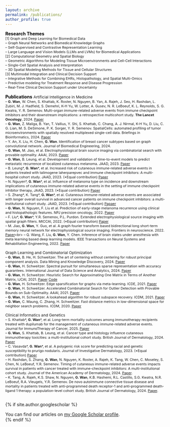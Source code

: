 ```yaml
---
layout: archive
permalink: /publications/
author_profile: true
---
```


<span style="color:black">**Research Themes**</span>
<span style="font-size:0.78em;">              
[1] Graph and Deep Learning for Biomedical Data      
– Graph Neural Networks and Biomedical Knowledge Graphs      
– Self-Supervised and Contrastive Representation Learning     
– Large Language and Vision Models (LLMs and LVMs) for Biomedical Applications     
[2] Computational Geometry and Spatial Biology   
– Geometric Algorithms for Modeling Tissue Microenvironments and Cell-Cell Interactions       
– Single-Cell Spatial Analysis and Interpretation     
– 3D Spatial Modeling Methods for Tissue and Cellular Structures    
[3] Multimodal Integration and Clinical Decision Support      
– Integrative Methods for Combining EHRs, Histopathology, and Spatial Multi-Omics     
– Predictive modeling for Treatment Response and  Disease Progression     
– Real-Time Clinical Decision Support under Uncertainty
</span>

<span style="color:black">**Publications**</span>
<span style="font-size:0.87em;">Artificial Intelligence in Medicine</span>
<span style="font-size:0.78em;">     
– **G. Wan**, W. Chen, S. Khattab, K. Roster, N. Nguyen, B. Yan, A. Rajeh, J. Seo, H. Rashdan, L. Zubiri, M. J. Hadfield, S. Demehri, K-H Yu, W. Lotter, A. Gusev, N. R. LeBoeuf, K. L. Reynolds, S. G. Kwatra, Y. R. Semenov. 
Multi-organ immune-related adverse events from immune checkpoint inhibitors and their downstream implications: a retrospective multicohort study. **The Lancet Oncology**, 2024. [Paper](https://www.thelancet.com/journals/lanonc/article/PIIS1470-2045(24)00278-X/abstract)<br>
– **G. Wan**, Z. Maliga, B. Yan, T. Vallius, Y. Shi, S. Khattab, C. Chang, A. J. Nirmal, K-H Yu, D. Liu, C. G. Lian, M. S. DeSimone, P. K. Sorger, Y. R. Semenov. SpatialCells: automated profiling of tumor microenvironments with spatially resolved multiplexed single-cell data. Briefings in Bioinformatics, 2024. [Paper](https://academic.oup.com/bib/article/25/3/bbae189/7663435)<br>
– Y. An, X. Liu, H. Chen, **G. Wan**. Identification of breast cancer subtypes based on graph convolutional network. Journal of Biomedical Engineering, 2024.<br>
– **G. Wan**, M. Jiao, et al. Electrophysiological brain source imaging via combinatorial search with provable optimality. AAAI, 2023. [Paper](https://ojs.aaai.org/index.php/AAAI/article/view/26471)<br>
– **G. Wan**, B. Leung, et al. Development and validation of time-to-event models to predict metastatic recurrence of localized cutaneous melanoma. JAAD, 2023. [Paper](https://www.sciencedirect.com/science/article/pii/S0190962223028815?casa_token=mpGg8Eu9tV4AAAAA:-wmLF6RTLTAvQg5XmMbJBaW5zcETpZo0DsOCKFeGg6NdCYYjnJckplRTy5xa9IwGX4maLObezg)<br>
– B. Leung\*, **G. Wan**\*, et al. Increased risk of cutaneous immune-related adverse events in patients treated with talimogene laherparepvec and immune checkpoint inhibitors: A multi-hospital cohort study. JAAD, 2023. (\*Equal contribution) [Paper](https://www.sciencedirect.com/science/article/pii/S0190962223002682)<br>
– N. Nguyen\*, **G. Wan**\*, et al. Influence of melanoma type on incidence and downstream implications of cutaneous immune-related adverse events in the setting of immune checkpoint inhibitor therapy, JAAD, 2023. (\*Equal contribution) [Paper](https://www.sciencedirect.com/science/article/abs/pii/S0190962223002049)<br>
– S. Zhang\*, K. Tang\*, **G. Wan**\*, et al. Cutaneous immune-related adverse events are associated with longer overall survival in advanced cancer patients on immune checkpoint inhibitors: a multi-institutional cohort study. JAAD, 2023. (\*Equal contribution) [Papaer](https://www.sciencedirect.com/science/article/pii/S0190962223001536)<br>
– **G. Wan**, N. Nguyen, F. Liu et al. Prediction of early-stage melanoma recurrence using clinical and histopathologic features. NPJ precision oncology, 2022. [Paper](https://www.nature.com/articles/s41698-022-00321-4)<br>
– F. Liu\*, **G. Wan**\*, Y.R. Semenov, P.L. Purdon. Extended electrophysiological source imaging with spatial graph filters. MICCAI, 2022. (\*Equal contribution) [Paper](https://link.springer.com/chapter/10.1007/978-3-031-16431-6_10)<br> 
– M. Jiao, **G. Wan**, Y. Guo, et al. A graph fourier transform based bidirectional long short-term memory neural network for electrophysiological source imaging. Frontiers in neuroscience. 2022. [Paper](https://www.frontiersin.org/journals/neuroscience/articles/10.3389/fnins.2022.867466/full#:~:text=In%20this%20paper,%20we%20propose,subspaces%20spanned%20by%20corresponding%20eigenvectors.)<br>
– Q. Wang, F. Liu, **G. Wan**, Y. Chen. Inference of brain states under anesthesia with meta learning based deep learning models. IEEE Transactions on Neural Systems and Rehabilitation Engineering, 2022. [Paper](https://ieeexplore.ieee.org/abstract/document/9755157)
</span>   

<span style="font-size:0.87em;">Graph Learning and Combinatorial Optimization</span>
<span style="font-size:0.78em;">          
– **G. Wan**, B. He, H. Schweitzer. The art of centering without centering for robust principal component analysis. Data Mining and Knowledge Discovery, 2024. [Paper](https://personal.utdallas.edu/~haim/publications/biastrick.pdf)        
– **G. Wan**, H. Schweitzer. Spectral pursuit for simultaneous sparse representation with accuracy guarantees. International Journal of Data Science and Analytics, 2024. [Paper](https://link.springer.com/article/10.1007/s41060-023-00480-y)      
– **G. Wan**, H. Schweitzer. Heuristic Search for Approximating One Matrix in Terms of Another Matrix, IJCAI, 2021. [Paper](https://personal.utdallas.edu/~haim/publications/ijcai21.pdf) [Code](https://github.com/cwanlab/AStarXY)     
– **G. Wan**, H. Schweitzer. Edge sparsification for graphs via meta-learning. ICDE, 2021. [Paper](https://ieeexplore.ieee.org/abstract/document/9458885)      
– **G. Wan**, H. Schweitzer. Accelerated Combinatorial Search for Outlier Detection with Provable Bounds on Sub-Optimality. AAAI, 2021. [Paper](https://ojs.aaai.org/index.php/AAAI/article/view/17475)      
– **G. Wan**, H. Schweitzer. A lookahead algorithm for robust subspace recovery. ICDM, 2021. [Paper](https://ieeexplore.ieee.org/abstract/document/9679069)     
– **G. Wan**, C. Maung, C. Zhang, H. Schweitzer. Fast distance metrics in low-dimensional space for neighbor search problems. ICDM, 2020. [Paper](https://ieeexplore.ieee.org/abstract/document/9338319)      
</span>


<!-- divider -->
<span style="font-size:0.87em;">Clinical Informatics and Genetics</span>
<span style="font-size:0.78em;">     
– S. Khattab\*, **G. Wan**\*, et al. Long-term mortality outcomes among immunotherapy recipients treated with dupilumab for the management of cutaneous immune-related adverse events. Journal for ImmunoTherapy of Cancer, 2025. [Paper](https://jitc.bmj.com/content/13/5/e010638)        
– **G. Wan**, S. Khattab, B. Leung, et al. Cancer type and histology influence cutaneous immunotherapy toxicities: a multi-institutional cohort study. British Journal of Dermatology, 2024. [Paper](https://academic.oup.com/bjd/advance-article-abstract/doi/10.1093/bjd/ljae053/7608988)    
– C. Vasavda\*, **G. Wan**\*, et al. A polygenic risk score for predicting racial and genetic susceptibility to prurigo nodularis. Journal of Investigative Dermatology, 2023. (\*Equal contribution) [Paper](https://www.sciencedirect.com/science/article/pii/S0022202X23021255)     
– H. Rashdan, S. Zhang, **G. Wan**, N. Nguyen, K. Roster, A. Rajeh, K. Tang, W. Chen, C. Moseley, S. Chen, N. LeBoeuf, Y.R. Semenov. Timing of cutaneous immune-related adverse events impacts survival in patients with cancer treated with immune-checkpoint inhibitors: A multi-institutional cohort study. Journal of the American Academy of Dermatology, 2024. [Paper](https://doi.org/10.1016/j.jaad.2024.01.038).<br>
– K. Tang, A. Rajeh, K.S. Shaw, N. Nguyen, **G. Wan**, K.B. Hashemi, R.L. Castillo, S.G. Kwatra, N.R. LeBoeuf, R.A. Vleugels, Y.R. Semenov. De novo autoimmune connective tissue disease and mortality in patients treated with anti-programmed death receptor-1 and anti-programmed death-ligand 1 therapy: a population-level cohort study. British Journal of Dermatology, 2024. [Paper](https://doi.org/10.1093/bjd/ljae184).<br>     
</span>

{% if site.author.googlescholar %}
  <div class="wordwrap">You can find our articles on <a href="{{site.author.googlescholar}}">my Google Scholar profile</a>.</div> 
{% endif %}

